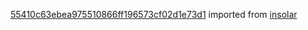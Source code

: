 [55410c63ebea975510866ff196573cf02d1e73d1](https://github.com/insolar/insolar/commit/55410c63ebea975510866ff196573cf02d1e73d1) imported from [insolar](https://github.com/insolar/insolar)
